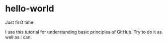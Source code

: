# hello-world
Just first time

I use this tutorial for understanding basic principles of GitHub.
Try to do it as well as I can.
